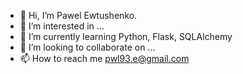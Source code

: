 - 👋 Hi, I’m Pawel Ewtushenko.
- 👀 I’m interested in ...
- 🌱 I’m currently learning Python, Flask, SQLAlchemy
- 💞️ I’m looking to collaborate on ...
- 📫 How to reach me pwl93.e@gmail.com

<!---
pwl-ev/pwl-ev is a ✨ special ✨ repository because its `README.md` (this file) appears on your GitHub profile.
You can click the Preview link to take a look at your changes.
--->
